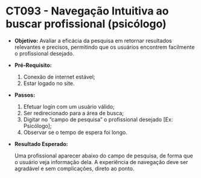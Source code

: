 # CT093 - Navegação Intuitiva ao buscar profissional (psicólogo)

- **Objetivo:** Avaliar a eficácia da pesquisa em retornar resultados relevantes e precisos, permitindo que os usuários encontrem facilmente o profissional desejado.

- **Pré-Requisito:**
    1. Conexão de internet estável;
    2. Estar logado no site.

- **Passos:**
    1. Efetuar login com um usuário válido;
    2. Ser redirecionado para a área de busca;
    3. Digitar no “campo de pesquisa” o profissional desejado [Ex: Psicólogo];
    4. Observar se o tempo de espera foi longo.

- **Resultado Esperado:**
    
    Uma profissional aparecer abaixo do campo de pesquisa, de forma que o usuário veja informação dela. A experiência de navegação deve ser agradável e sem complicações, direto ao ponto.
